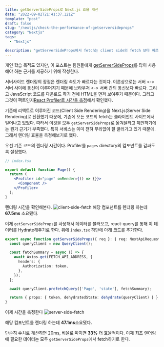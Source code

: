 ```yaml
---
title: getServerSideProps로 Next.js 효율 개선
date: "2022-09-02T21:41:37.121Z"
template: "post"
draft: false
slug: "/nextjs/check-the-performance-of-getserversideprops"
category: "Nextjs"
tags:
  - "Nextjs"

description: "getServerSideProps에서 fetch는 client side의 fetch 보다 빠르다"
---
```


개인 학습 목적도 있지만, 이 포스트는 팀원들에게 [getServerSideProps](https://nextjs.org/docs/basic-features/data-fetching/get-server-side-props)를 많이 사용해야 하는 근거를 제공하기 위해 작성한다. 

서버사이드 렌더링의 장점은 렌더링 속도가 빠르다는 것이다. 이론상으로는 서버 <-> 서버 사이에 통신이 이루어지기 때문에 브라우저 <-> 서버 간의 통신보다 빠르다. 그리고 JavaScript 코드를 다운로드 하기 전에 HTML을 먼저 보여주기 때문이다. 그리고 그것이 팩트인지[React Profiler로 시간을 측정](https://jasonkang14.github.io/nextjs/is-server-side-rendering-really-faster)해서 확인했다. 

기존에 리액트로 이루어진 코드(Client Side Rendering)을 Next.js(Server Side Rendering)로 전환했기 때문에, 기존에 모든 코드의 fetch는 클라이언트 사이드에서 일어나고 있었다. 따라서 이것을 모두 `getServerSideProps`로 옮겨달라고 제안하기에는 뭔가 근거가 부족했다. 특히 서비스는 이미 전혀 무리없이 잘 굴러가고 있기 때문에. 그래서 렌더링 효율을 측정해보기로 했다. 

우선 기존 코드의 렌더링 시간이다. Profiler를 `pages` directory의 컴포넌트를 감싸도록 설정했다.

```jsx
// index.tsx

export default function Page() {
  return (
    <Profiler id="page" onRender={() => {}}>
      <Component />
    </Profiler>
  );
}
```

렌더링 시간을 확인해본다. 
![client-side-fetch](https://i.imgur.com/7dbl5rV.png)
해당 컴포넌트를 렌더링 하는데 **67.5ms** 소요됐다. 

이제 `getServerSideProps`를 사용해서 데이터를 불러오고, react-query를 통해 이 데이터를 Hydrate해주기로 한다. 위에 `index.tsx` 하단에 아래 코드를 추가한다. 

```typescript
export async function getServerSideProps({ req }: { req: NextApiRequest; res: NextApiResponse }) {
  const queryClient = new QueryClient();

  const fetchSummary = async () => {
    await Axios.get(FETCH_API_ADDRESS, {
      headers: {
        Authorization: token,
      },
    });
  };

  await queryClient.prefetchQuery(['Page', 'state'], fetchSummary);

  return { props: { token, dehydratedState: dehydrate(queryClient) } };
}

```

이제 시간을 측정한다
![server-side-fetch](https://i.imgur.com/YhvKmb3.png)

해당 컴포넌트를 렌더링 하는데 **47.1ms**소요됐다. 

단순히 수치로 계산하면 20ms, 비율로 따지면 **33%** 더 효율적이다. 이제 최초 렌더링에 필요한 데이터는 모두 `getServerSideProps`에서 fetch하기로 한다.

